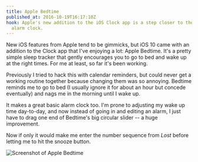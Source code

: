 ```yaml
---
title: Apple Bedtime
published_at: 2016-10-19T16:17:10Z
hook: Apple's new addition to the iOS Clock app is a step closer to the ideal
  alarm clock.
---
```


New iOS features from Apple tend to be gimmicks, but iOS 10 came with an
addition to the Clock app that I've enjoying a lot: Apple Bedtime. It's a
pretty simple sleep tracker that gently encourages you to go to bed and wake up
at the right times. For me at least, so far it's been working.

Previously I tried to hack this with calendar reminders, but could never get a
working routine together because changing them was so annoying. Bedtime
reminds me to go to bed (I usually ignore it for about an hour but concede
eventually) and nags me in the morning until I wake up.

It makes a great basic alarm clock too. I'm prone to adjusting my wake up time
day-to-day, and now instead of going in and editing an alarm, I just have to
drag one end of Bedtime's big circular slider -- a huge improvement.

Now if only it would make me enter the number sequence from _Lost_ before
letting me to hit the snooze button.

![Screenshot of Apple Bedtime](/assets/fragments/apple-bedtime/apple-bedtime.png)
